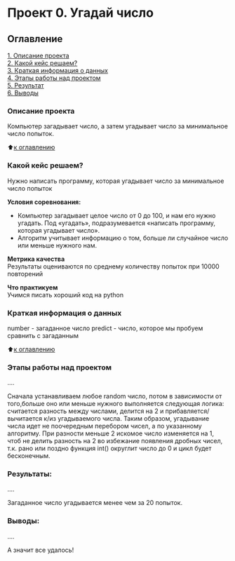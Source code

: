 # Проект 0. Угадай число

## Оглавление  
[1. Описание проекта](.README.md#Описание-проекта)  
[2. Какой кейс решаем?](.README.md#Какой-кейс-решаем)  
[3. Краткая информация о данных](.README.md#Краткая-информация-о-данных)  
[4. Этапы работы над проектом](.README.md#Этапы-работы-над-проектом)  
[5. Результат](.README.md#Результат)    
[6. Выводы](.README.md#Выводы) 

### Описание проекта    
Компьютер загадывает число, а затем угадывает число за минимальное число попыток.

:arrow_up:[к оглавлению](_)


### Какой кейс решаем?    
Нужно написать программу, которая угадывает число за минимальное число попыток

**Условия соревнования:**  
- Компьютер загадывает целое число от 0 до 100, и нам его нужно угадать. Под «угадать», подразумевается «написать программу, которая угадывает число».
- Алгоритм учитывает информацию о том, больше ли случайное число или меньше нужного нам.

**Метрика качества**     
Результаты оцениваются по среднему количеству попыток при 10000 повторений

**Что практикуем**     
Учимся писать хороший код на python


### Краткая информация о данных
number - загаданное число
predict - число, которое мы пробуем сравнить с загаданным
  
:arrow_up:[к оглавлению](.README.md#Оглавление)


### Этапы работы над проектом  
....

Сначала устанавливаем любое random число, потом в зависимости от того,больше оно или меньше нужного выполняется следующая логика: считается разность между числами, делится на 2 и прибавляется/вычитается к/из угадываемого числа. Таким образом, угадывание числа идет не поочередным перебором чисел, а по указанному алгоритму. При разности меньше 2 искомое число изменяется на 1, чтоб не делить разность на 2 во избежание появления дробных чисел, т.к. рано или поздно функция int() округлит число до 0 и цикл будет бесконечным.

### Результаты:  
....

Загаданное число угадывается менее чем за 20 попыток.


### Выводы:  
....

А значит все удалось!


